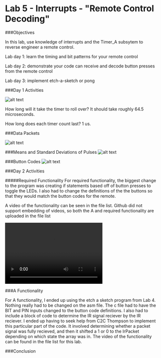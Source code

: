 Lab 5 - Interrupts - "Remote Control Decoding"
========

###Objectives

In this lab, use knowledge of interrupts and the Timer_A subsytem to reverse engineer a remote control.

Lab day 1: learn the timing and bit patterns for your remote control

Lab day 2: demonstrate your code can receive and decode button presses from the remote control

Lab day 3: implement etch-a-sketch or pong

###Day 1 Activities

![alt text](http://i61.tinypic.com/2a7gcjk.png)

How long will it take the timer to roll over?
It should take roughly 64.5 microseconds.

How long does each timer count last? 
1 us.

###Data Packets

![alt text](http://i59.tinypic.com/1z380om.png)

###Means and Standard Deviations of Pulses
![alt text](http://i57.tinypic.com/2112vcj.png)

###Button Codes
![alt text](http://i59.tinypic.com/5wczfs.png)

###Day 2 Activities

#####Required Functionality
For required functionality, the biggest change to the program was creating if statements based off of button presses to toggle the LEDs. I also had to change the definitions of the the buttons so that they would match the button codes for the remote.

A video of the functionality can be seen in the file list. Github did not support embedding of videos, so both the A and required functionality are uploaded in the file list

<video src="Req.mp4" width="320" height="200" controls preload></video>

###A Functionality

For A functionality, I ended up using the etch a sketch program from Lab 4. Nothing really had to be changed on the asm file. The c file had to have the BIT and PIN inputs changed to the button code definitions. I also had to include a block of code to determine the IR signal reciever by the IR reciever. I ended up having to seek help from C2C Thompson to implement this particular part of the code. It involved determining whether a packet signal was fully recieved, and then it shifted a 1 or 0 to the IrPacket depending on which state the array was in. The video of the functionality can be found in the file list for this lab.


###Conclusion
